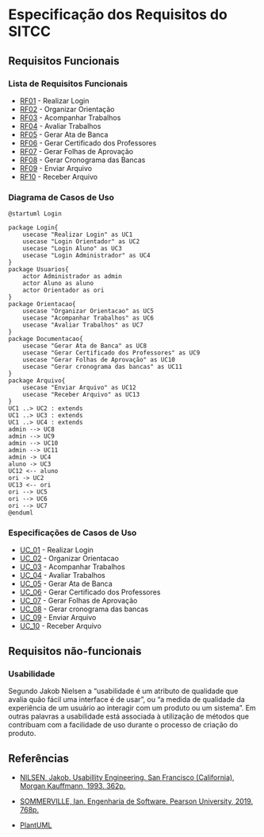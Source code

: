 # Especificação dos Requisitos do SITCC

## Requisitos Funcionais

### Lista de Requisitos Funcionais

- [RF01](reqs_RF01.md) - Realizar Login
- [RF02](reqs_RF02.md) - Organizar Orientação
- [RF03](reqs_RF03.md) - Acompanhar Trabalhos
- [RF04](reqs_RF04.md) - Avaliar Trabalhos
- [RF05](reqs_RF05.md) - Gerar Ata de Banca
- [RF06](reqs_RF06.md) - Gerar Certificado dos Professores
- [RF07](reqs_RF07.md) - Gerar Folhas de Aprovação
- [RF08](reqs_RF08.md) - Gerar Cronograma das Bancas
- [RF09](reqs_RF09.md) - Enviar Arquivo
- [RF10](reqs_RF10.md) - Receber Arquivo


### Diagrama de Casos de Uso

```plantuml
@startuml Login

package Login{
    usecase "Realizar Login" as UC1
    usecase "Login Orientador" as UC2
    usecase "Login Aluno" as UC3
    usecase "Login Administrador" as UC4
}
package Usuarios{
    actor Administrador as admin
    actor Aluno as aluno
    actor Orientador as ori
}
package Orientacao{ 
    usecase "Organizar Orientacao" as UC5
    usecase "Acompanhar Trabalhos" as UC6
    usecase "Avaliar Trabalhos" as UC7
}
package Documentacao{
    usecase "Gerar Ata de Banca" as UC8
    usecase "Gerar Certificado dos Professores" as UC9
    usecase "Gerar Folhas de Aprovação" as UC10
    usecase "Gerar cronograma das bancas" as UC11
}
package Arquivo{
    usecase "Enviar Arquivo" as UC12
    usecase "Receber Arquivo" as UC13
}
UC1 ..> UC2 : extends
UC1 ..> UC3 : extends
UC1 ..> UC4 : extends
admin --> UC8
admin --> UC9
admin --> UC10
admin --> UC11
admin -> UC4
aluno -> UC3
UC12 <-- aluno
ori -> UC2
UC13 <-- ori
ori --> UC5
ori --> UC6
ori --> UC7
@enduml
```

### Especificações de Casos de Uso

- [UC_01](https://github.com/ProjetoEngSoftwareTCCs/ProjetoEngSoftware/blob/main/Especifica%C3%A7%C3%B5es/reqs_UC01.md) - Realizar Login
- [UC_02](reqs_UC02.md) - Organizar Orientacao
- [UC_03](reqs_UC03.md) - Acompanhar Trabalhos
- [UC_04](reqs_UC04.md) - Avaliar Trabalhos
- [UC_05](reqs_UC05.md) - Gerar Ata de Banca
- [UC_06](reqs_UC06.md) - Gerar Certificado dos Professores
- [UC_07](reqs_UC07.md) - Gerar Folhas de Aprovação
- [UC_08](reqs_UC08.md) - Gerar cronograma das bancas
- [UC_09](reqs_UC09.md) - Enviar Arquivo
- [UC_10](reqs_UC10.md) - Receber Arquivo


## Requisitos não-funcionais

### Usabilidade

Segundo Jakob Nielsen a “usabilidade é um atributo de qualidade que avalia quão fácil uma interface é de usar”, ou  “a medida de qualidade da experiência de um usuário ao interagir com um produto ou um sistema”. Em outras palavras a usabilidade está associada à utilização de métodos que contribuam com a facilidade de uso durante o processo de criação do produto.

## Referências

* [NILSEN, Jakob. Usabillity Engineering. San Francisco (California), Morgan Kauffmann, 1993. 362p.](https://www.amazon.com.br/Usability-Engineering-Jakob-Nielsen/dp/0125184069/ref=sr_1_1?keywords=usability+engineering&qid=1641263417&sprefix=usab%2Caps%2C162&sr=8-1&ufe=app_do%3Aamzn1.fos.4bddec23-2dcf-4403-8597-e1a02442043d)

* [SOMMERVILLE, Ian. Engenharia de Software. Pearson University, 2019. 768p.](https://www.amazon.com.br/Engenharia-Software-Ian-Sommerville/dp/8543024978/ref=sr_1_1?keywords=ian+sommerville&qid=1641263109&sprefix=ian+sommer%2Caps%2C236&sr=8-1&ufe=app_do%3Aamzn1.fos.db68964d-7c0e-4bb2-a95c-e5cb9e32eb12)  

* [PlantUML](https://plantuml.com/use-case-diagram)
